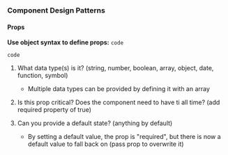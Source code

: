 ### Component Design Patterns

#### Props

**Use object syntax to define props:**
`code`

<script>
export default {
props: {
image: {
type: String,
required: true
},
length: {
type: Number,
required: true,
default: 90
},
image: {
    type: String,
    default:'../src/randomimage.png'
}
}
}
</script>

`code`

1. What data type(s) is it? (string, number, boolean, array, object, date, function, symbol)

   - Multiple data types can be provided by defining it with an array

2. Is this prop critical? Does the component need to have ti all time? (add required property of true)

3. Can you provide a default state? (anything by default)
   - By setting a default value, the prop is "required", but there is now a default value to fall back on (pass prop to overwrite it)
